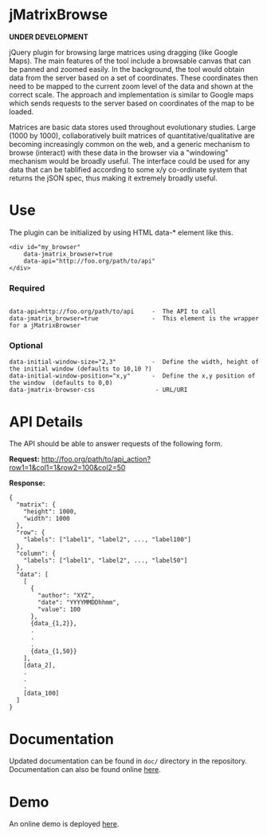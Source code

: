 jMatrixBrowse
=============

**UNDER DEVELOPMENT**

jQuery plugin for browsing large matrices using dragging (like Google Maps). The main features of the tool include a browsable canvas that can be panned and zoomed easily. In the background, the tool would obtain data from the server based on a set of coordinates. These coordinates then need to be mapped to the current zoom level of the data and shown at the correct scale. The approach and implementation is similar to Google maps which sends requests to the server based on coordinates of the map to be loaded.

Matrices are basic data stores used throughout evolutionary studies. Large (1000 by 1000), collaboratively built matrices of quantitative/qualitative are becoming increasingly common on the web, and a generic mechanism to browse (interact) with these data in the browser via a "windowing" mechanism would be broadly useful. The interface could be used for any data that can be tablified according to some x/y co-ordinate system that returns the jSON spec, thus making it extremely broadly useful.

Use
===

The plugin can be initialized by using HTML data-* element like this.

```
<div id="my_browser" 
    data-jmatrix_browser=true 
    data-api="http://foo.org/path/to/api" 
</div>

```

### Required

```

data-api=http://foo.org/path/to/api     -  The API to call 
data-jmatrix_browser=true               -  This element is the wrapper for a jMatrixBrowser

```
### Optional
```
data-initial-window-size="2,3"          -  Define the width, height of the initial window (defaults to 10,10 ?)
data-initial-window-position="x,y"      -  Define the x,y position of the window  (defaults to 0,0)
data-jmatrix-browser-css                 - URL/URI
```

API Details
===========

The API should be able to answer requests of the following form.

**Request:** http://foo.org/path/to/api_action?row1=1&col1=1&row2=100&col2=50

**Response:**
```
{
  "matrix": {
    "height": 1000,
    "width": 1000
  },
  "row": {
    "labels": ["label1", "label2", ..., "label100"]
  },
  "column": {
    "labels": ["label1", "label2", ..., "label50"]
  },
  "data": [
    [
      {
        "author": "XYZ",
        "date": "YYYYMMDDhhmm",
        "value": 100
      },
      {data_{1,2}},
      .
      .
      .
      {data_{1,50}}
    ],
    [data_2],
    .
    .
    .
    [data_100]
  ]
}
```

Documentation
=============
Updated documentation can be found in `doc/` directory in the repository. Documentation can also be found online [here](http://pulkitgoyal.in/Demo/jMatrixBrowse/doc/). 

Demo
====
An online demo is deployed [here](http://pulkitgoyal.in/Demo/jMatrixBrowse/).